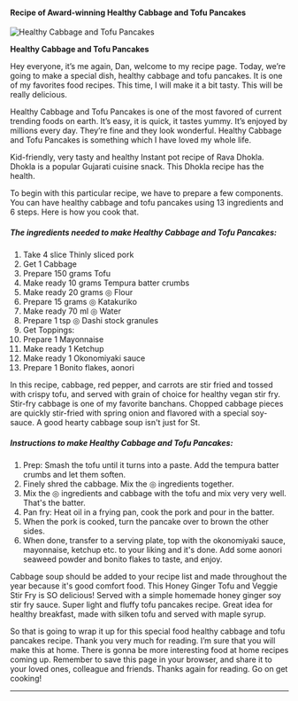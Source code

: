             

#### Recipe of Award-winning Healthy Cabbage and Tofu Pancakes

![Healthy Cabbage and Tofu Pancakes](https://img-global.cpcdn.com/recipes/4976013822918656/751x532cq70/healthy-cabbage-and-tofu-pancakes-recipe-main-photo.jpg)

**Healthy Cabbage and Tofu Pancakes**

Hey everyone, it’s me again, Dan, welcome to my recipe page. Today, we’re going to make a special dish, healthy cabbage and tofu pancakes. It is one of my favorites food recipes. This time, I will make it a bit tasty. This will be really delicious.

Healthy Cabbage and Tofu Pancakes is one of the most favored of current trending foods on earth. It’s easy, it is quick, it tastes yummy. It’s enjoyed by millions every day. They’re fine and they look wonderful. Healthy Cabbage and Tofu Pancakes is something which I have loved my whole life.

Kid-friendly, very tasty and healthy Instant pot recipe of Rava Dhokla. Dhokla is a popular Gujarati cuisine snack. This Dhokla recipe has the health.

To begin with this particular recipe, we have to prepare a few components. You can have healthy cabbage and tofu pancakes using 13 ingredients and 6 steps. Here is how you cook that.

##### The ingredients needed to make Healthy Cabbage and Tofu Pancakes:

1.  Take 4 slice Thinly sliced pork
2.  Get 1 Cabbage
3.  Prepare 150 grams Tofu
4.  Make ready 10 grams Tempura batter crumbs
5.  Make ready 20 grams ◎ Flour
6.  Prepare 15 grams ◎ Katakuriko
7.  Make ready 70 ml ◎ Water
8.  Prepare 1 tsp ◎ Dashi stock granules
9.  Get Toppings:
10.  Prepare 1 Mayonnaise
11.  Make ready 1 Ketchup
12.  Make ready 1 Okonomiyaki sauce
13.  Prepare 1 Bonito flakes, aonori

In this recipe, cabbage, red pepper, and carrots are stir fried and tossed with crispy tofu, and served with grain of choice for healthy vegan stir fry. Stir-fry cabbage is one of my favorite banchans. Chopped cabbage pieces are quickly stir-fried with spring onion and flavored with a special soy-sauce. A good hearty cabbage soup isn't just for St.

##### Instructions to make Healthy Cabbage and Tofu Pancakes:

1.  Prep: Smash the tofu until it turns into a paste. Add the tempura batter crumbs and let them soften.
2.  Finely shred the cabbage. Mix the ◎ ingredients together.
3.  Mix the ◎ ingredients and cabbage with the tofu and mix very very well. That's the batter.
4.  Pan fry: Heat oil in a frying pan, cook the pork and pour in the batter.
5.  When the pork is cooked, turn the pancake over to brown the other sides.
6.  When done, transfer to a serving plate, top with the okonomiyaki sauce, mayonnaise, ketchup etc. to your liking and it's done. Add some aonori seaweed powder and bonito flakes to taste, and enjoy.

Cabbage soup should be added to your recipe list and made throughout the year because it's good comfort food. This Honey Ginger Tofu and Veggie Stir Fry is SO delicious! Served with a simple homemade honey ginger soy stir fry sauce. Super light and fluffy tofu pancakes recipe. Great idea for healthy breakfast, made with silken tofu and served with maple syrup.

So that is going to wrap it up for this special food healthy cabbage and tofu pancakes recipe. Thank you very much for reading. I’m sure that you will make this at home. There is gonna be more interesting food at home recipes coming up. Remember to save this page in your browser, and share it to your loved ones, colleague and friends. Thanks again for reading. Go on get cooking!

* * *